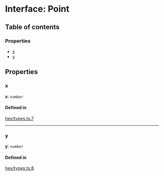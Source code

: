 # Interface: Point

## Table of contents

### Properties

- [x](Point.md#x)
- [y](Point.md#y)

## Properties

### <a id="x" name="x"></a> x

 **x**: `number`

#### Defined in

[hex/types.ts:7](https://github.com/flauwekeul/honeycomb/blob/5534b53/src/hex/types.ts#L7)

___

### <a id="y" name="y"></a> y

 **y**: `number`

#### Defined in

[hex/types.ts:8](https://github.com/flauwekeul/honeycomb/blob/5534b53/src/hex/types.ts#L8)
